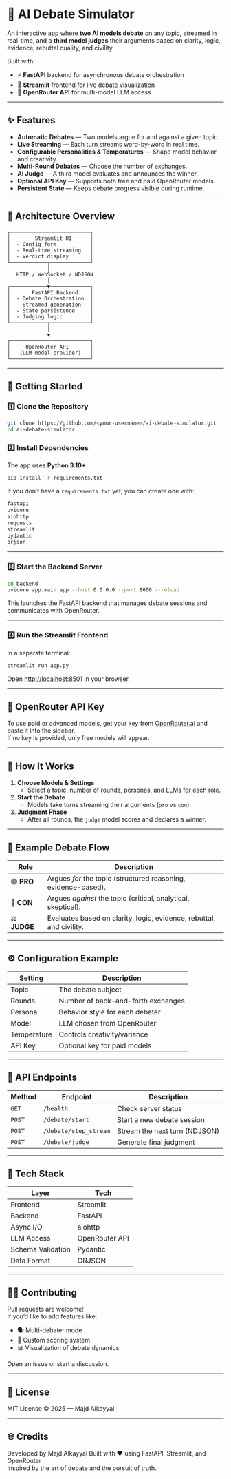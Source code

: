 # 🧠 AI Debate Simulator

An interactive app where **two AI models debate** on any topic, streamed in real-time, and a **third model judges** their arguments based on clarity, logic, evidence, rebuttal quality, and civility.

Built with:
- ⚡ **FastAPI** backend for asynchronous debate orchestration  
- 🧩 **Streamlit** frontend for live debate visualization  
- 🤖 **OpenRouter API** for multi-model LLM access  

---

## ✨ Features

- **Automatic Debates** — Two models argue for and against a given topic.
- **Live Streaming** — Each turn streams word-by-word in real time.
- **Configurable Personalities & Temperatures** — Shape model behavior and creativity.
- **Multi-Round Debates** — Choose the number of exchanges.
- **AI Judge** — A third model evaluates and announces the winner.
- **Optional API Key** — Supports both free and paid OpenRouter models.
- **Persistent State** — Keeps debate progress visible during runtime.

---

## 🧱 Architecture Overview

```
┌──────────────────────────┐
│        Streamlit UI      │
│  - Config form           │
│  - Real-time streaming   │
│  - Verdict display       │
└────────────┬─────────────┘
             │
   HTTP / WebSocket / NDJSON
             │
┌────────────▼─────────────┐
│       FastAPI Backend    │
│  - Debate Orchestration  │
│  - Streamed generation   │
│  - State persistence     │
│  - Judging logic         │
└────────────┬─────────────┘
             │
             ▼
┌──────────────────────────┐
│     OpenRouter API       │
│   (LLM model provider)   │
└──────────────────────────┘
```

---

## 🚀 Getting Started

### 1️⃣ Clone the Repository
```bash
git clone https://github.com/<your-username>/ai-debate-simulator.git
cd ai-debate-simulator
```

### 2️⃣ Install Dependencies
The app uses **Python 3.10+**.

```bash
pip install -r requirements.txt
```

If you don’t have a `requirements.txt` yet, you can create one with:
```txt
fastapi
uvicorn
aiohttp
requests
streamlit
pydantic
orjson
```

---

### 3️⃣ Start the Backend Server
```bash
cd backend
uvicorn app.main:app --host 0.0.0.0 --port 8000 --reload
```

This launches the FastAPI backend that manages debate sessions and communicates with OpenRouter.

---

### 4️⃣ Run the Streamlit Frontend
In a separate terminal:

```bash
streamlit run app.py
```

Open [http://localhost:8501](http://localhost:8501) in your browser.

---

## 🔑 OpenRouter API Key

To use paid or advanced models, get your key from [OpenRouter.ai](https://openrouter.ai) and paste it into the sidebar.  
If no key is provided, only free models will appear.

---

## 🧩 How It Works

1. **Choose Models & Settings**
   - Select a topic, number of rounds, personas, and LLMs for each role.
2. **Start the Debate**
   - Models take turns streaming their arguments (`pro` vs `con`).
3. **Judgment Phase**
   - After all rounds, the `judge` model scores and declares a winner.

---

## 🧠 Example Debate Flow

| Role | Description |
|------|--------------|
| 🟢 **PRO** | Argues *for* the topic (structured reasoning, evidence-based). |
| 🔴 **CON** | Argues *against* the topic (critical, analytical, skeptical). |
| ⚖️ **JUDGE** | Evaluates based on clarity, logic, evidence, rebuttal, and civility. |

---

## ⚙️ Configuration Example

| Setting | Description |
|----------|-------------|
| Topic | The debate subject |
| Rounds | Number of back-and-forth exchanges |
| Persona | Behavior style for each debater |
| Model | LLM chosen from OpenRouter |
| Temperature | Controls creativity/variance |
| API Key | Optional key for paid models |

---

## 🧪 API Endpoints

| Method | Endpoint | Description |
|--------|-----------|-------------|
| `GET` | `/health` | Check server status |
| `POST` | `/debate/start` | Start a new debate session |
| `POST` | `/debate/step_stream` | Stream the next turn (NDJSON) |
| `POST` | `/debate/judge` | Generate final judgment |

---

## 🧰 Tech Stack

| Layer | Tech |
|--------|------|
| Frontend | Streamlit |
| Backend | FastAPI |
| Async I/O | aiohttp |
| LLM Access | OpenRouter API |
| Schema Validation | Pydantic |
| Data Format | ORJSON |

---

## 🧑‍💻 Contributing

Pull requests are welcome!  
If you’d like to add features like:
- 🗣️ Multi-debater mode  
- 🧮 Custom scoring system  
- 📊 Visualization of debate dynamics  

Open an issue or start a discussion.

---

## 🪪 License

MIT License © 2025 — Majd Alkayyal

---

## 🌐 Credits

Developed by Majd Alkayyal 
Built with ❤️ using FastAPI, Streamlit, and OpenRouter  
Inspired by the art of debate and the pursuit of truth.
